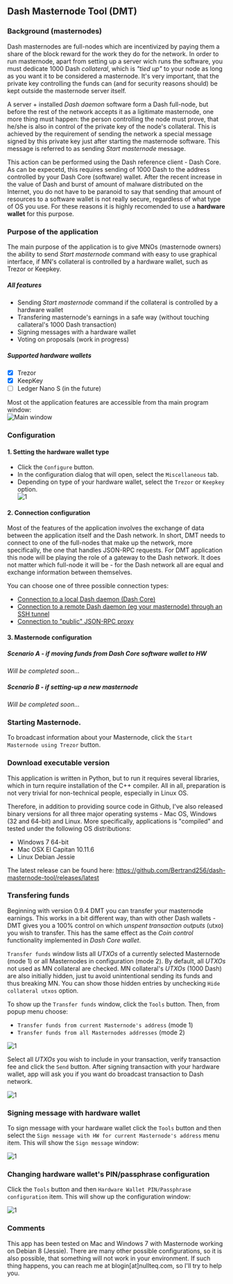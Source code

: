 ## Dash Masternode Tool (DMT)

### Background (masternodes)
Dash masternodes are full-nodes which are incentivized by paying them a share of the block reward for the work they do for the network. In order to run masternode, apart from setting up a server wich runs the software, you must dedicate 1000 Dash _collateral_, which is _"tied up"_ to your node as long as you want it to be considered a masternode. It's very important, that the private key controlling the funds can (and for security reasons should) be kept outside the masternode server itself. 

A server + installed _Dash daemon_ software form a Dash full-node, but before the rest of the network accepts it as a ligitimate masternode, one more thing must happen: the person controlling the node must prove, that he/she is also in control of the private key of the node's collateral. This is achieved by the requirement of sending the network a special message signed by this private key just after starting the masternode software. This message is referred to as sending _Start masternode_ message. 

This action can be performed using the Dash reference client - Dash Core. As can be expecetd, this requires sending of 1000 Dash to the address controlled by your Dash Core (software) wallet. After the recent increase in the value of Dash and burst of amount of malware distributed on the Internet, you do not have to be paranoid to say that sending that amount of resources to a software wallet is not really secure, regardless of what type of OS you use. For these reasons it is highly recomended to use a **hardware wallet** for this purpose.

### Purpose of the application
The main purpose of the application is to give MNOs (masternode owners) the ability to send _Start masternode_ command with easy to use graphical interface, if MN's collateral is controlled by a hardware wallet, such as Trezor or Keepkey.

##### All features
- Sending _Start masternode_ command if the collateral is controlled by a hardware wallet
- Transfering masternode's earnings in a safe way (without touching callateral's 1000 Dash transaction)
- Signing messages with a hardware wallet
- Voting on proposals (work in progress)

##### Supported hardware wallets
-[x] Trezor
-[x] KeepKey
-[ ] Ledger Nano S (in the future)

Most ot the application features are accessible from tha main program window:  
![Main window](doc/img/dmt-main-window.png)

### Configuration

#### 1. Setting the hardware wallet type
 * Click the `Configure` button.
 * In the configuration dialog that will open, select the `Miscellaneous` tab.
 * Depending on type of your hardware wallet, select the `Trezor` or `Keepkey` option.      
 ![1](doc/img/dmt-config-dlg-misc.png)

#### 2. Connection configuration

Most of the features of the application involves the exchange of data between the application itself and the Dash network. In short, DMT needs to connect to one of the full-nodes that make up the network, more specifically, the one that handles JSON-RPC requests. For DMT application this node will be playing the role of a gateway to the Dash network. It does not matter which full-node it will be - for the Dash network all are equal and exchange information between themselves.

You can choose one of three possible connection types:
 * [Connection to a local Dash daemon (Dash Core)](doc/config-connection-direct.md)
 * [Connection to a remote Dash daemon (eg your masternode) through an SSH tunnel](doc/config-connection-ssh.md)
 * [Connection to "public" JSON-RPC proxy](doc/config-connection-direct.md)

#### 3. Masternode configuration

##### Scenario A - if moving funds from Dash Core software wallet to HW
_Will be completed soon..._

##### Scenario B - if setting-up a new masternode 
_Will be completed soon..._

### Starting Masternode.
To broadcast information about your Masternode, click the `Start Masternode using Trezor` button.  

### Download executable version
This application is written in Python, but to run it requires several libraries, which in turn require installation of the C++ compiler. All in all, preparation is not very trivial for non-technical people, especially in Linux OS.

Therefore, in addition to providing source code in Github, I've also released binary versions for all three major operating systems - Mac OS, Windows (32 and 64-bit) and Linux. More specifically, applications is "compiled" and tested under the following OS distributions:
* Windows 7 64-bit
* Mac OSX El Capitan 10.11.6
* Linux Debian Jessie

The latest release can be found here: https://github.com/Bertrand256/dash-masternode-tool/releases/latest

### Transfering funds
Beginning with version 0.9.4 DMT you can transfer your masternode earnings. This works in a bit different way, than with other Dash wallets - DMT gives you a 100% control on which _unspent transaction outputs_ (utxo) you wish to transfer. This has the same effect as the _Coin control_ functionality implemented in _Dash Core wallet_. 

`Transfer funds` window lists all _UTXOs_ of a currently selected Masternode (mode 1) or all Masternodes in configuration (mode 2). By default, all _UTXOs_ not used as MN collateral are checked. MN collateral's _UTXOs_ (1000 Dash) are also initially hidden, just tu avoid unintentional sending its funds and thus breaking MN. You can show those hidden entries by unchecking `Hide collateral utxos` option.

To show up the `Transfer funds` window, click the `Tools` button. Then, from popup menu choose:
 - `Transfer funds from current Masternode's address` (mode 1)
 - `Transfer funds from all Masternodes addresses` (mode 2) 
  
![1](doc/img/dmt-transfer-funds.png)

Select all _UTXOs_ you wish to include in your transaction, verify transaction fee and click the `Send` button. After signing transaction with your hardware wallet, app will ask you if you want do broadcast transaction to Dash network. 

![1](doc/img/dmt-transfer-funds-broadcast.png)

### Signing message with hardware wallet
To sign message with your hardware wallet click the `Tools` button and then select the `Sign message with HW for current Masternode's address` menu item. 
This will show the `Sign message` window:

![1](doc/img/dmt-hw-sign-message.png)

### Changing hardware wallet's PIN/passphrase configuration
Click the `Tools` button and then `Hardware Wallet PIN/Passphrase configuration` item. This will show up the configuration window:
 
![1](doc/img/dmt-hardware-wallet-config.png)


### Comments
This app has been tested on Mac and Windows 7 with Masternode working on Debian 8 (Jessie). There are many other possible  configurations, so it is also possible, that something will not work in your environment. If such thing happens, you can reach me at blogin[at]nullteq.com, so I'll try to help you. 

